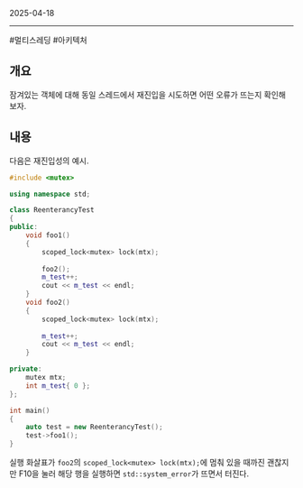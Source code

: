 

2025-04-18

----
#멀티스레딩 #아키텍처

## 개요
잠겨있는 객체에 대해 동일 스레드에서 재진입을 시도하면 어떤 오류가 뜨는지 확인해 보자. 

## 내용
다음은 재진입성의 예시.
```cpp
#include <mutex>

using namespace std;

class ReenterancyTest
{
public:
	void foo1()
	{
		scoped_lock<mutex> lock(mtx);
		
		foo2();
		m_test++;
		cout << m_test << endl;
	}
	void foo2()
	{
		scoped_lock<mutex> lock(mtx);
		
		m_test++;
		cout << m_test << endl;
	}

private:
	mutex mtx;
	int m_test{ 0 };
};

int main()
{
	auto test = new ReenterancyTest();
	test->foo1();
}
```

실행 화살표가 `foo2`의 `scoped_lock<mutex> lock(mtx);`에 멈춰 있을 때까진 괜찮지만 F10을 눌러 해당 행을 실행하면 `std::system_error`가 뜨면서 터진다. 